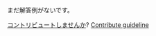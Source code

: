 
まだ解答例がないです。

[コントリビュートしませんか](https://github.com/BFEdev/BFE.dev-solutions/blob/main/css/change-color-of-input-elements_ja.md)?  [Contribute guideline](https://github.com/BFEdev/BFE.dev-solutions#how-to-contribute)
